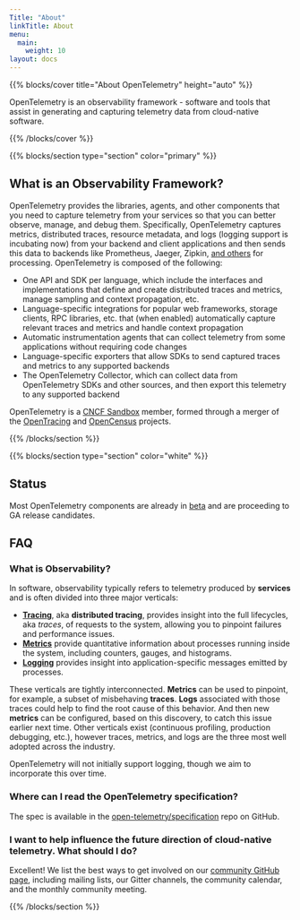 ```yaml
---
Title: "About"
linkTitle: About
menu:
  main:
    weight: 10
layout: docs
---
```


{{% blocks/cover title="About OpenTelemetry" height="auto" %}}

OpenTelemetry is an observability framework - software and tools that assist in generating and capturing telemetry data from cloud-native software.

{{% /blocks/cover %}}

{{% blocks/section type="section" color="primary" %}}
## What is an Observability Framework?
OpenTelemetry provides the libraries, agents, and other components that you need to capture telemetry from your services so that you can better observe, manage, and debug them. 
Specifically, OpenTelemetry captures metrics, distributed traces, resource metadata, and logs (logging support is incubating now) from your backend and client applications and then sends this data to backends like Prometheus, Jaeger, Zipkin, [and others](https://opentelemetry.io/registry/?s=exporter) for processing. OpenTelemetry is composed of the following:

- One API and SDK per language, which include the interfaces and implementations that  define and create distributed traces and metrics, manage sampling and context propagation, etc.
- Language-specific integrations for popular web frameworks, storage clients, RPC libraries, etc. that (when enabled) automatically capture relevant traces and metrics and handle context propagation
- Automatic instrumentation agents that can collect telemetry from some applications without requiring code changes
- Language-specific exporters that allow SDKs to send captured traces and metrics to any supported backends
- The OpenTelemetry Collector, which can collect data from OpenTelemetry SDKs and other sources, and then export this telemetry to any supported backend

OpenTelemetry is a [CNCF Sandbox](https://www.cncf.io/sandbox-projects/) member, formed through a merger of the [OpenTracing](https://www.opentracing.io) and [OpenCensus](https://www.opencensus.io) projects.

{{% /blocks/section %}}

{{% blocks/section type="section" color="white" %}}

## Status
Most OpenTelemetry components are already in [beta](/project-status) and are proceeding to GA release candidates.

## FAQ
### What is Observability?
In software, observability typically refers to telemetry produced by **services** and is often divided into three major verticals:

* [**Tracing**](/docs/#tracing), aka **distributed tracing**, provides insight into the full lifecycles, aka *traces*, of requests to the system, allowing you to pinpoint failures and performance issues.  
* [**Metrics**](/docs/#metrics) provide quantitative information about processes running inside the system, including counters, gauges, and histograms.
* [**Logging**](https://en.wikipedia.org/wiki/Log_file) provides insight into application-specific messages emitted by processes.

These verticals are tightly interconnected. **Metrics** can be used to pinpoint, for example, a subset of misbehaving **traces**. **Logs** associated with those traces could help to find the root cause of this behavior. And then new **metrics** can be configured, based on this discovery, to catch this issue earlier next time. Other verticals exist (continuous profiling, production debugging, etc.), however traces, metrics, and logs are the three most well adopted across the industry.

OpenTelemetry will not initially support logging, though we aim to incorporate this over time.

### Where can I read the OpenTelemetry specification?
The spec is available in the [open-telemetry/specification](https://github.com/open-telemetry/specification) repo on GitHub.

### I want to help influence the future direction of cloud-native telemetry. What should I do?
Excellent! We list the best ways to get involved on our [community GitHub page](https://github.com/open-telemetry/community#get-involved), including mailing lists, our Gitter channels, the community calendar, and the monthly community meeting.

{{% /blocks/section %}}